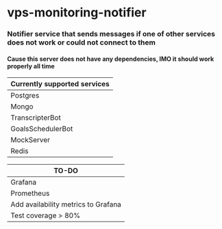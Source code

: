 # vps-monitoring-notifier

### Notifier service that sends messages if one of other services does not work or could not connect to them

#### Cause this server does not have any dependencies, IMO it should work properly all time  

| Currently supported services |
|------------------------------|
| Postgres                     |
| Mongo                        |
| TranscripterBot              |
| GoalsSchedulerBot            |
| MockServer                   |
| Redis                        |

| TO-DO                               |
|-------------------------------------|
| Grafana                             |
| Prometheus                          |
| Add availability metrics to Grafana |
| Test coverage > 80%                 |


